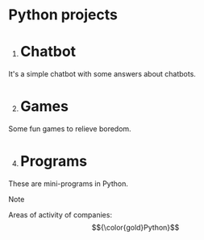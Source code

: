 # Python projects
1) # Chatbot
It's a simple chatbot with some answers about chatbots.

2) # Games
Some fun games to relieve boredom.

4) # Programs
These are mini-programs in Python.

> [!NOTE]  
> Areas of activity of companies: $${\color{gold}Python}$$ 

